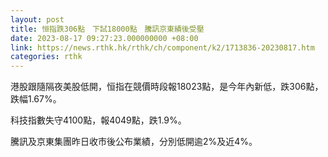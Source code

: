```yaml
---
layout: post
title: 恒指跌306點　下試18000點　騰訊京東績後受壓
date: 2023-08-17 09:27:23.000000000 +08:00
link: https://news.rthk.hk/rthk/ch/component/k2/1713836-20230817.htm
categories: rthk
---
```


港股跟隨隔夜美股低開，恒指在競價時段報18023點，是今年內新低，跌306點，跌幅1.67%。

科技指數失守4100點，報4049點，跌1.9%。

騰訊及京東集團昨日收市後公布業績，分別低開逾2%及近4%。
